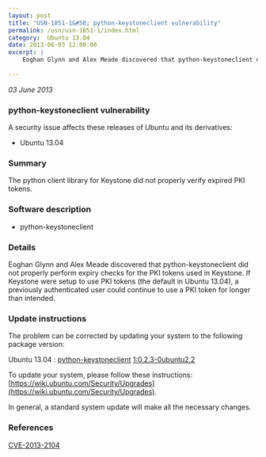 ```yaml
---
layout: post
title: "USN-1851-1&#58; python-keystoneclient vulnerability"
permalink: /usn/usn-1851-1/index.html
category:  Ubuntu 13.04
date: 2013-06-03 12:00:00
excerpt: |
    Eoghan Glynn and Alex Meade discovered that python-keystoneclient did not properly perform expiry checks for the PKI tokens used in Keystone. If Keystone were setup to use PKI tokens (the default in Ubuntu 13.04), a previously authenticated user could continue to use a PKI token for longer than intended. 
    
--- 
```

 
 

*03 June 2013*

### python-keystoneclient vulnerability

A security issue affects these releases of Ubuntu and its derivatives:

* Ubuntu 13.04

### Summary

The python client library for Keystone did not properly verify expired PKI tokens.

### Software description

* python-keystoneclient 

### Details

Eoghan Glynn and Alex Meade discovered that python-keystoneclient did not properly perform expiry checks for the PKI tokens used in Keystone. If Keystone were setup to use PKI tokens (the default in Ubuntu 13.04), a previously authenticated user could continue to use a PKI token for longer than intended. 

### Update instructions

The problem can be corrected by updating your system to the following package version:

Ubuntu 13.04
 : [python-keystoneclient](https://launchpad.net/ubuntu/+source/python-keystoneclient) <span> [1:0.2.3-0ubuntu2.2](https://launchpad.net/ubuntu/+source/python-keystoneclient/1:0.2.3-0ubuntu2.2) </span> 

To update your system, please follow these instructions: [https://wiki.ubuntu.com/Security/Upgrades](https://wiki.ubuntu.com/Security/Upgrades).

In general, a standard system update will make all the necessary changes. 

### References

 
 [CVE-2013-2104](http://people.ubuntu.com/~ubuntu-security/cve/CVE-2013-2104)
 

